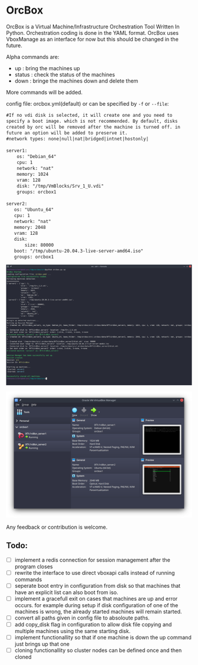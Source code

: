 # OrcBox
 OrcBox is a Virtual Machine/Infrastructure Orchestration Tool Written In Python. 
 Orchestration coding is done in the YAML format.
 OrcBox uses VboxManage as an interface for now but this should be changed in the future.
 
 Alpha commands are:
 - up : bring the machines up
 - status : check the status of the machines
 - down : bringe the machines down and delete them
 
 More commands will be added.
 
 config file: orcbox.yml(default) or can be specified by `-f` or `--file`:
 ```
#If no vdi disk is selected, it will create one and you need to specify a boot image. which is not recommended. By default, disks created by orc will be removed after the machine is turned off. in future an option will be added to preserve it.
#network types: none|null|nat|bridged|intnet|hostonly|

server1:
     os: "Debian_64"
     cpu: 1
     network: "nat"
     memory: 1024
     vram: 128
     disk: "/tmp/VmBlocks/Srv_1_U.vdi"
     groups: orcbox1

server2:
    os: "Ubuntu_64"
    cpu: 1
    network: "nat"
    memory: 2048
    vram: 128
    disk:
        size: 80000
    boot: "/tmp/ubuntu-20.04.3-live-server-amd64.iso"  
    groups: orcbox1

 ```
 ![Screenshot](img/term.png)
 
 ![Screenshot](img/vbox.png)

Any feedback or contribution is welcome.

## Todo:
- [ ] implement a redis connection for session management after the program closes
- [ ] rewrite the interface to use direct vboxapi calls instead of running commands 
- [ ] seperate boot entry in configuration from disk so that machines that have an explicit list can also boot from iso.
- [ ] implement a gracefull exit on cases that machines are up and error occurs. for example during setup if disk configuration of one of the machines is wrong, the already started machines will remain started.
- [ ] convert all paths given in config file to absoloute paths.
- [ ] add copy_disk flag in configuration to allow disk file copying and multiple machines using the same starting disk.
- [ ] implement functionallity so that if one machine is down the up command just brings up that one
- [ ] cloning functionallity so cluster nodes can be defined once and then cloned
